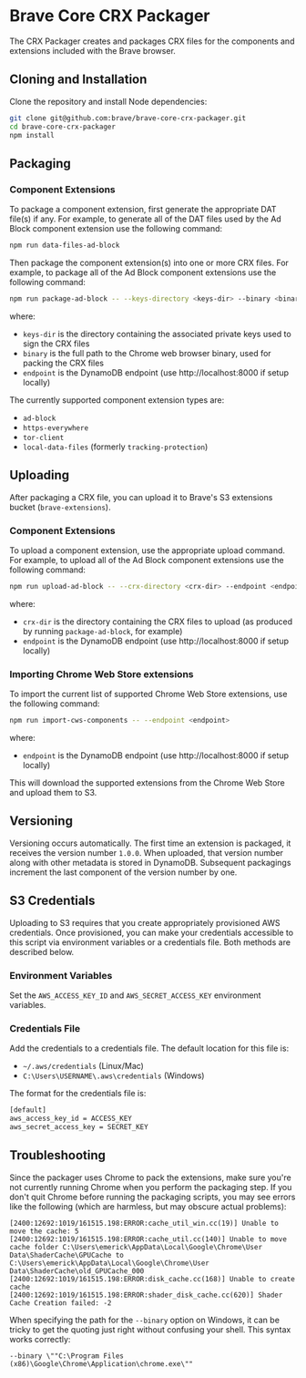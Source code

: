 # Brave Core CRX Packager

The CRX Packager creates and packages CRX files for the components and extensions included with the Brave browser.

## Cloning and Installation

Clone the repository and install Node dependencies:

```bash
git clone git@github.com:brave/brave-core-crx-packager.git
cd brave-core-crx-packager
npm install
```

## Packaging

### Component Extensions

To package a component extension, first generate the appropriate DAT file(s) if any. For example, to generate all of the DAT files used by the Ad Block component extension use the following command:

```bash
npm run data-files-ad-block
```

Then package the component extension(s) into one or more CRX files. For example, to package all of the Ad Block component extensions use the following command:

```bash
npm run package-ad-block -- --keys-directory <keys-dir> --binary <binary> --endpoint <endpoint>
```

where:

* `keys-dir` is the directory containing the associated private keys used to sign the CRX files
* `binary` is the full path to the Chrome web browser binary, used for packing the CRX files
* `endpoint` is the DynamoDB endpoint (use http://localhost:8000 if setup locally)

The currently supported component extension types are:

* `ad-block`
* `https-everywhere`
* `tor-client`
* `local-data-files` (formerly `tracking-protection`)

## Uploading

After packaging a CRX file, you can upload it to Brave's S3 extensions bucket (`brave-extensions`).

### Component Extensions

To upload a component extension, use the appropriate upload command. For example, to upload all of the Ad Block component extensions use the following command:

```bash
npm run upload-ad-block -- --crx-directory <crx-dir> --endpoint <endpoint>
```

where:

* `crx-dir` is the directory containing the CRX files to upload (as produced by running `package-ad-block`, for example)
* `endpoint` is the DynamoDB endpoint (use http://localhost:8000 if setup locally)

### Importing Chrome Web Store extensions

To import the current list of supported Chrome Web Store extensions, use the following command:

```bash
npm run import-cws-components -- --endpoint <endpoint>
```

where:

* `endpoint` is the DynamoDB endpoint (use http://localhost:8000 if setup locally)

This will download the supported extensions from the Chrome Web Store and upload them to S3.

## Versioning

Versioning occurs automatically. The first time an extension is packaged, it receives the version number `1.0.0`. When uploaded, that version number along with other metadata is stored in DynamoDB. Subsequent packagings increment the last component of the version number by one.

## S3 Credentials

Uploading to S3 requires that you create appropriately provisioned AWS credentials. Once provisioned, you can make your credentials accessible to this script via environment variables or a credentials file. Both methods are described below.

### Environment Variables

Set the `AWS_ACCESS_KEY_ID` and `AWS_SECRET_ACCESS_KEY` environment variables.

### Credentials File

Add the credentials to a credentials file. The default location for this file is:

* `~/.aws/credentials` (Linux/Mac)
* `C:\Users\USERNAME\.aws\credentials` (Windows)

The format for the credentials file is:

```bash
[default]
aws_access_key_id = ACCESS_KEY
aws_secret_access_key = SECRET_KEY
```

## Troubleshooting

Since the packager uses Chrome to pack the extensions, make sure you're not currently running Chrome when you perform the packaging step. If you don't quit Chrome before running the packaging scripts, you may see errors like the following (which are harmless, but may obscure actual problems):

```
[2400:12692:1019/161515.198:ERROR:cache_util_win.cc(19)] Unable to move the cache: 5
[2400:12692:1019/161515.198:ERROR:cache_util.cc(140)] Unable to move cache folder C:\Users\emerick\AppData\Local\Google\Chrome\User Data\ShaderCache\GPUCache to C:\Users\emerick\AppData\Local\Google\Chrome\User Data\ShaderCache\old_GPUCache_000
[2400:12692:1019/161515.198:ERROR:disk_cache.cc(168)] Unable to create cache
[2400:12692:1019/161515.198:ERROR:shader_disk_cache.cc(620)] Shader Cache Creation failed: -2
```

When specifying the path for the `--binary` option on Windows, it can be tricky to get the quoting just right without confusing your shell. This syntax works correctly:

```
--binary \""C:\Program Files (x86)\Google\Chrome\Application\chrome.exe\""
```
